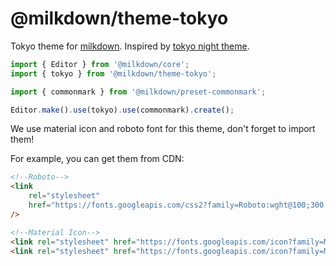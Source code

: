 # @milkdown/theme-tokyo

Tokyo theme for [milkdown](https://milkdown.dev/).
Inspired by [tokyo night theme](https://github.com/enkia/tokyo-night-vscode-theme).

```typescript
import { Editor } from '@milkdown/core';
import { tokyo } from '@milkdown/theme-tokyo';

import { commonmark } from '@milkdown/preset-commonmark';

Editor.make().use(tokyo).use(commonmark).create();
```

We use material icon and roboto font for this theme, don't forget to import them!

For example, you can get them from CDN:

```html
<!--Roboto-->
<link
    rel="stylesheet"
    href="https://fonts.googleapis.com/css2?family=Roboto:wght@100;300;400;500;700;900&display=swap"
/>

<!--Material Icon-->
<link rel="stylesheet" href="https://fonts.googleapis.com/icon?family=Material+Icons" />
<link rel="stylesheet" href="https://fonts.googleapis.com/icon?family=Material+Icons+Outlined" />
```
